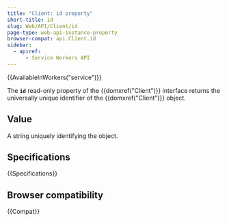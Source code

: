 ```yaml
---
title: "Client: id property"
short-title: id
slug: Web/API/Client/id
page-type: web-api-instance-property
browser-compat: api.Client.id
sidebar:
  - apiref:
      - Service Workers API
---
```


{{AvailableInWorkers("service")}}

The **`id`** read-only property of the {{domxref("Client")}} interface returns the universally unique identifier of the {{domxref("Client")}} object.

## Value

A string uniquely identifying the object.

## Specifications

{{Specifications}}

## Browser compatibility

{{Compat}}
